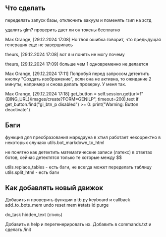 ## Что сделать


переделать запуск базы, отключить вакуум и поменять гзип на зстд

удалить glm? проверить дает ли он токены бесплатно


Max Orange, [29.12.2024 17:08]
Но твоя ошибка говорит, что предыдущая генерация еще не завершилась

theurs, [29.12.2024 17:08]
вот я и понять не могу почему

theurs, [29.12.2024 17:09]
больше чем 1 одновременно не делается

Max Orange, [29.12.2024 17:11]
Попробуй перед запросом детектить кнопку "Создать изображение", если она не активна, то ожидание 2 минуты, например и снова делать проверку. У меня так.

Max Orange, [29.12.2024 17:18]
get_button = self.session.get(url=f"{BING_URL}/images/create?FORM=GENILP", timeout=200).text
if get_button.find("gi_btn_p disabled") >= 0:
        print("Warning: Button deactivate")





## Баги

функция для преобразования маркдауна в хтмл работает некорректно в некоторых случаях
   utils.bot_markdown_to_html

не понятно как детектить математические записи (латекс) в ответах ботов, сейчас детектятся только те которые между $$

utils.replace_tables - есть баги, не всегда может переделать таблицу
utils.split_html - есть баги


## Как добавлять новый движок

Добавить и проверить функции в tb.py
   keyboard и callback
   add_to_bots_mem
   undo
   reset
   mem
   #stats
   id
   purge

   do_task
      hidden_text (стиль)

Добавить в help и перегенерировать их.
Добавить в commands.txt и сделать /init

